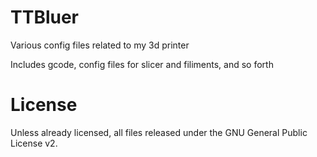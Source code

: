 # TTBluer
Various config files related to my 3d printer

Includes gcode, config files for slicer and filiments, and so forth

# License

Unless already licensed, all files released under the GNU General Public License v2.
